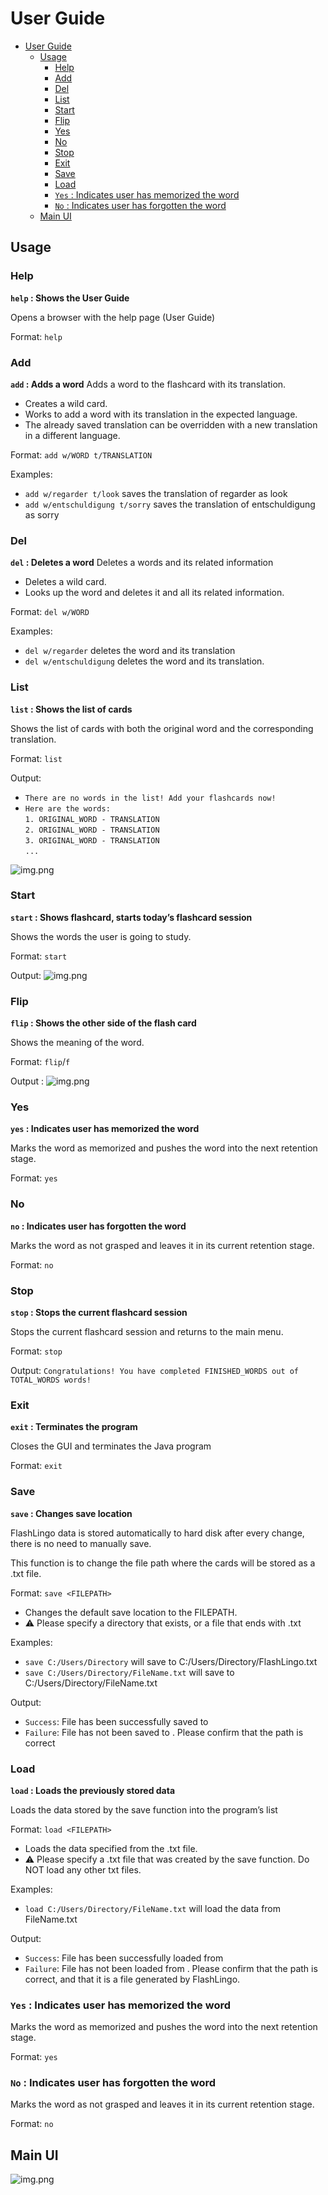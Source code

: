 # User Guide
- [User Guide](#user-guide)
  - [Usage](#usage)
    - [Help](#help)
    - [Add](#add)
    - [Del](#del)
    - [List](#list)
    - [Start](#start)
    - [Flip](#flip)
    - [Yes](#yes)
    - [No](#no)
    - [Stop](#stop)
    - [Exit](#exit)
    - [Save](#save)
    - [Load](#load)
    - [`Yes` :  Indicates user has memorized the word](#yes---indicates-user-has-memorized-the-word)
    - [`No` :  Indicates user has forgotten the word](#no---indicates-user-has-forgotten-the-word)
  - [Main UI](#main-ui)

## Usage

### Help
**`help` :  Shows the User Guide**

Opens a browser with the help page (User Guide)

Format: `help`

### Add
**`add` : Adds a word**
Adds a word to the flashcard with its translation.
* Creates a wild card.
* Works to add a word with its translation in the expected language.
* The already saved translation can be overridden with a new translation in a different language.

Format: `add w/WORD t/TRANSLATION`

Examples:
* `add w/regarder t/look` saves the translation of regarder as look
* `add w/entschuldigung t/sorry` saves the translation of entschuldigung as sorry


### Del
**`del` : Deletes a word**
Deletes a words and its related information
* Deletes a wild card.
* Looks up the word and deletes it and all its related information.

Format: `del w/WORD`

Examples:
* `del w/regarder` deletes the word and its translation
* `del w/entschuldigung` deletes the word and its translation.


### List
**`list` :  Shows the list of cards**

Shows the list of cards with both the original word and the corresponding translation.

Format: `list`

Output:
* `There are no words in the list! Add your flashcards now!`
* `Here are the words:`  
`1. ORIGINAL_WORD - TRANSLATION`  
`2. ORIGINAL_WORD - TRANSLATION`  
`3. ORIGINAL_WORD - TRANSLATION`  
`...`

![img.png](ListUi.png)

### Start
**`start` : Shows flashcard, starts today’s flashcard session**

Shows the words the user is going to study.

Format: `start`

Output:
![img.png](StartUi.png)


### Flip
**`flip` : Shows the other side of the flash card**

Shows the meaning of the word.

Format: `flip`/`f`

Output :
![img.png](StartUi.png)

### Yes
**`yes` :  Indicates user has memorized the word**

Marks the word as memorized and pushes the word into the next retention stage.

Format: `yes`


### No
**`no` :  Indicates user has forgotten the word**

Marks the word as not grasped and leaves it in its current retention stage.

Format: `no`


### Stop
**`stop` :  Stops the current flashcard session**

Stops the current flashcard session and returns to the main menu.

Format: `stop`

Output: `Congratulations! You have completed FINISHED_WORDS out of TOTAL_WORDS words!`

### Exit
**`exit` : Terminates the program**

Closes the GUI and terminates the Java program

Format: `exit`


### Save
**`save` : Changes save location**

FlashLingo data is stored automatically to hard disk after every change, there is no need to manually save.

This function is to change the file path where the cards will be stored as a .txt file.

Format: `save <FILEPATH> `

* Changes the default save location to the FILEPATH.
* ⚠️ Please specify a directory that exists, or a file that ends with .txt

Examples:
* `save C:/Users/Directory` will save to C:/Users/Directory/FlashLingo.txt
* `save C:/Users/Directory/FileName.txt` will save to C:/Users/Directory/FileName.txt

Output:
* `Success`: File has been successfully saved to <FILEPATH>
* `Failure`: File has not been saved to <FILEPATH>. Please confirm that the path is correct

### Load
**`load` : Loads the previously stored data**

Loads the data stored by the save function into the program’s list

Format: `load <FILEPATH> `

* Loads the data specified from the .txt file.
* ⚠️ Please specify a .txt file that was created by the save function. Do NOT load any other txt files.

Examples:
* `load C:/Users/Directory/FileName.txt` will load the data from FileName.txt

Output:
* `Success`: File has been successfully loaded from <FILEPATH>
* `Failure`: File has not been loaded from <FILEPATH>. Please confirm that the path is correct, and that it is a file generated by FlashLingo.

### `Yes` :  Indicates user has memorized the word

Marks the word as memorized and pushes the word into the next retention stage.

Format: `yes`


### `No` :  Indicates user has forgotten the word

Marks the word as not grasped and leaves it in its current retention stage.

Format: `no`

## Main UI
![img.png](MainUi.png)


